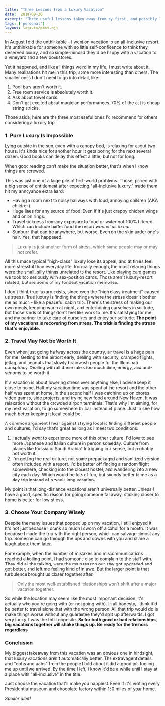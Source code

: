 ```yaml
---
title: "Three Lessons From a Luxury Vacation"
date:  2018-09-30
excerpt: "Three useful lessons taken away from my first, and possibly last, actual luxury vacation"
tags: ['personal']
layout: layouts/post.njk
---
```


In August I did the unthinkable - I went on vacation to an all-inclusive resort. It's unthinkable for someone with so little self-confidence to think they deserved luxury, and so simple-minded they'd be happy with a vacation to a vineyard and a few bookstores.

Yet it happened, and like all things weird in my life, I must write about it. Many realizations hit me in this trip, some more interesting than others. The smaller ones I don't need to go into detail, like:

1. Pool bars aren't worth it.
2. Free room service is absolutely worth it.
3. Ask about towel cards.
4. Don't get excited about magician performances. 70% of the act is cheap string stricks.

Those aside, here are the three most useful ones I'd recommend for others considering a luxury trip.

### 1. Pure Luxury Is Impossible

Lying outside in the sun, even with a canopy bed, is relaxing for about two hours. It's kinda nice for another hour. It gets boring for the next several dozen. Good books can delay this effect a little, but not for long.

When good reading can't make the situation better, that's when I know things are screwed.

This was just one of a large pile of first-world problems. Those, paired with a big sense of entitlement after expecting "all-inclusive luxury," made them hit my annoyance extra hard:

* Having a room next to noisy hallways with loud, annoying children (AKA children).
* Huge lines for any source of food. Even if it's just crappy chicken wings and onion rings.
* Travel sickness from any exposure to food or water not 100% filtered. Which can include buffet food the resort _wanted us to eat._
* Sunburn that can be anywhere, but worse. Even on the skin under one's hair. Yes, that happened.

> Luxury is just another form of stress, which some people may or may not prefer.

All this made typical "high-class" luxury lose its appeal, and at times feel more stressful than everyday life. Ironically enough, the most relaxing things were the small, silly things unrelated to the resort. Like playing card games we took too seriously with sex-position cards. Those aren't luxury-resort related, but are some of my fondest vacation memories.

I don't think true luxury exists, since even the "high class treatment" caused us stress. True luxury is finding the things where the stress doesn't bother me as much - like a peaceful cabin trip. There's the stress of making our own meals, keeping warm at night, and entertaining ourselves in solitude, but those kinds of things don't feel like work to me. It's satisfying for me and my partner to take care of ourselves and enjoy our solitude. **The point of my vacations is recovering from stress. The trick is finding the stress that's enjoyable.**

### 2. Travel May Not be Worth It

Even when just going halfway across the country, air travel is a huge pain for me. Getting to the airport early, dealing with security, cramped flights, jetlag, and peanuts that slowly brainwash people for the Illuminati conspiracy. Dealing with all these takes too much time, energy, and anti-venoms to be worth it.

If a vacation is about lowering stress over anything else, I advise keep it close to home. Half my vacation time was spent at the resort and the other half was spent at home. In the second half I was catching up on chores, video games, side projects, and trying new food around New Haven. It was relaxation without the crowded airport terminals. That's why I'm aiming, for my next vacation, to go somewhere by car instead of plane. Just to see how much better keeping it local could be.

A common argument I hear against staying local is finding different people and cultures. I'd say that's great as long as I meet two conditions:

1. I actually _want_ to experience more of this other culture. I'd love to see more Japanese and Italian culture in person someday. Culture from places like Russia or Saudi Arabia? Intriguing in a sense, but probably not worth it.
2. I'm getting the real culture, not some prepackaged and sanitized version often included with a resort. I'd be better off finding a random flight somewhere, checking into the closest hostel, and wandering into a new city each day. Which would be lots of fun, but sounds better to me as a day trip instead of a week-long vacation.

My point is that long-distance vacations aren't universally better. Unless I have a good, specific reason for going someone far away, sticking closer to home is better for low stress.

### 3. Choose Your Company Wisely

Despite the many issues that popped up on my vacation, I still enjoyed it. It's not just because I drank so much I sworn off alcohol for a month. It was because I made the trip with the right person, which can salvage almost any trip. Someone can go through the ups and downs with you and share a laugh about them later.

For example, when the number of mistakes and miscommunications reached a boiling point, I had someone else to complain to the staff with. They did all the talking, were the main reason our stay got upgraded and got better, and left me feeling kind of in awe. But the larger point is that turbulence brought us closer together after.

> Only the most well-established relationships won't shift after a major vacation together.

So while the location may seem like the most important decision, it's actually who you're going with (or not going with). In all honesty, I think it'd be better to travel alone that with the wrong person. All that trip would do is make things worse without any guarantee they'd split up afterwards. I got very lucky it was the total opposite. **So for both good or bad relationships, big vacations together will shake things up. Be ready for the tremors regardless.**

### Conclusion

My biggest takeaway from this vacation was an obvious one in hindsight, that luxury vacations aren't automatically better. The extravagent details and "oohs and aahs" from the people I told about it did a good job fooling me up until we arrived. By the time I left, I know it'd be a while until I stay at a place with "all-inclusive" in the title.

Just choose the vacation that'll make you happiest. Even if it's visiting every Presidential museum and chocolate factory within 150 miles of your home.

_Spoiler alert!_
